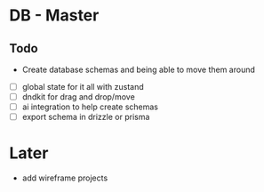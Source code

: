 # DB - Master

## Todo 

- Create database schemas and being able to move them around
- [ ] global state for it all with zustand
- [ ] dndkit for drag and drop/move
- [ ] ai integration to help create schemas
- [ ] export schema in drizzle or prisma

# Later

- add wireframe projects